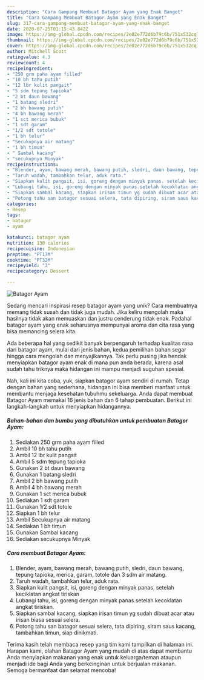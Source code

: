 ```yaml
---
description: "Cara Gampang Membuat Batagor Ayam yang Enak Banget"
title: "Cara Gampang Membuat Batagor Ayam yang Enak Banget"
slug: 317-cara-gampang-membuat-batagor-ayam-yang-enak-banget
date: 2020-07-25T01:15:43.842Z
image: https://img-global.cpcdn.com/recipes/2e02e772d6b79c6b/751x532cq70/batagor-ayam-foto-resep-utama.jpg
thumbnail: https://img-global.cpcdn.com/recipes/2e02e772d6b79c6b/751x532cq70/batagor-ayam-foto-resep-utama.jpg
cover: https://img-global.cpcdn.com/recipes/2e02e772d6b79c6b/751x532cq70/batagor-ayam-foto-resep-utama.jpg
author: Mitchell Scott
ratingvalue: 4.3
reviewcount: 4
recipeingredient:
- "250 grm paha ayam filled"
- "10 bh tahu putih"
- "12 lbr kulit pangsit"
- "5 sdm tepung tapioka"
- "2 bt daun bawang"
- "1 batang sledri"
- "2 bh bawang putih"
- "4 bh bawang merah"
- "1 sct merica bubuk"
- "1 sdt garam"
- "1/2 sdt totole"
- "1 bh telur"
- "Secukupnya air matang"
- "1 bh timun"
- " Sambal kacang"
- "secukupnya Minyak"
recipeinstructions:
- "Blender, ayam, bawang merah, bawang putih, sledri, daun bawang, tepung tapioka, merica, garam, totole dan 3 sdm air matang."
- "Taruh wadah, tambahkan telur, aduk rata."
- "Siapkan kulit pangsit, isi, goreng dengan minyak panas. setelah keciklatan angkat tiriskan"
- "Lubangi tahu, isi, goreng dengan minyak panas.setelah kecoklatan angkat tiriskan."
- "Siapkan sambal kacang, siapkan irisan timun yg sudah dibuat acar atau irisan biasa sesuai selera."
- "Potong tahu san batagor sesuai selera, tata dipiring, siram saus kacang, tambahkan timun, siap dinikmati."
categories:
- Resep
tags:
- batagor
- ayam

katakunci: batagor ayam 
nutrition: 130 calories
recipecuisine: Indonesian
preptime: "PT17M"
cooktime: "PT32M"
recipeyield: "3"
recipecategory: Dessert

---
```



![Batagor Ayam](https://img-global.cpcdn.com/recipes/2e02e772d6b79c6b/751x532cq70/batagor-ayam-foto-resep-utama.jpg)

Sedang mencari inspirasi resep batagor ayam yang unik? Cara membuatnya memang tidak susah dan tidak juga mudah. Jika keliru mengolah maka hasilnya tidak akan memuaskan dan justru cenderung tidak enak. Padahal batagor ayam yang enak seharusnya mempunyai aroma dan cita rasa yang bisa memancing selera kita.



Ada beberapa hal yang sedikit banyak berpengaruh terhadap kualitas rasa dari batagor ayam, mulai dari jenis bahan, kedua pemilihan bahan segar hingga cara mengolah dan menyajikannya. Tak perlu pusing jika hendak menyiapkan batagor ayam enak di mana pun anda berada, karena asal sudah tahu triknya maka hidangan ini mampu menjadi suguhan spesial.


Nah, kali ini kita coba, yuk, siapkan batagor ayam sendiri di rumah. Tetap dengan bahan yang sederhana, hidangan ini bisa memberi manfaat untuk membantu menjaga kesehatan tubuhmu sekeluarga. Anda dapat membuat Batagor Ayam memakai 16 jenis bahan dan 6 tahap pembuatan. Berikut ini langkah-langkah untuk menyiapkan hidangannya.

<!--inarticleads1-->

##### Bahan-bahan dan bumbu yang dibutuhkan untuk pembuatan Batagor Ayam:

1. Sediakan 250 grm paha ayam filled
1. Ambil 10 bh tahu putih
1. Ambil 12 lbr kulit pangsit
1. Ambil 5 sdm tepung tapioka
1. Gunakan 2 bt daun bawang
1. Gunakan 1 batang sledri
1. Ambil 2 bh bawang putih
1. Ambil 4 bh bawang merah
1. Gunakan 1 sct merica bubuk
1. Sediakan 1 sdt garam
1. Gunakan 1/2 sdt totole
1. Siapkan 1 bh telur
1. Ambil Secukupnya air matang
1. Sediakan 1 bh timun
1. Gunakan  Sambal kacang
1. Sediakan secukupnya Minyak




<!--inarticleads2-->

##### Cara membuat Batagor Ayam:

1. Blender, ayam, bawang merah, bawang putih, sledri, daun bawang, tepung tapioka, merica, garam, totole dan 3 sdm air matang.
1. Taruh wadah, tambahkan telur, aduk rata.
1. Siapkan kulit pangsit, isi, goreng dengan minyak panas. setelah keciklatan angkat tiriskan
1. Lubangi tahu, isi, goreng dengan minyak panas.setelah kecoklatan angkat tiriskan.
1. Siapkan sambal kacang, siapkan irisan timun yg sudah dibuat acar atau irisan biasa sesuai selera.
1. Potong tahu san batagor sesuai selera, tata dipiring, siram saus kacang, tambahkan timun, siap dinikmati.




Terima kasih telah membaca resep yang tim kami tampilkan di halaman ini. Harapan kami, olahan Batagor Ayam yang mudah di atas dapat membantu Anda menyiapkan makanan yang enak untuk keluarga/teman ataupun menjadi ide bagi Anda yang berkeinginan untuk berjualan makanan. Semoga bermanfaat dan selamat mencoba!
